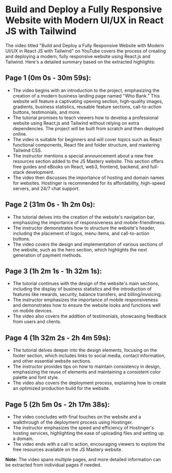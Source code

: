 # Build and Deploy a Fully Responsive Website with Modern UI/UX in React JS with Tailwind

The video titled "Build and Deploy a Fully Responsive Website with Modern UI/UX in React JS with Tailwind" on YouTube covers the process of creating and deploying a modern, fully responsive website using React.js and Tailwind. Here's a detailed summary based on the extracted highlights:

## Page 1 (0m 0s - 30m 59s):
- The video begins with an introduction to the project, emphasizing the creation of a modern business landing page named "Who Bank." This website will feature a captivating opening section, high-quality images, gradients, business statistics, reusable feature sections, call-to-action buttons, testimonials, and more.
- The tutorial promises to teach viewers how to develop a professional website using React.js and Tailwind without relying on extra dependencies. The project will be built from scratch and then deployed online.
- The video is suitable for beginners and will cover topics such as React functional components, React file and folder structure, and mastering Tailwind CSS.
- The instructor mentions a special announcement about a new free resources section added to the JS Mastery website. This section offers free guides and eBooks on React, web3, frontend, backend, and full-stack development.
- The video then discusses the importance of hosting and domain names for websites. Hostinger is recommended for its affordability, high-speed servers, and 24/7 chat support.

## Page 2 (31m 0s - 1h 2m 0s):
- The tutorial delves into the creation of the website's navigation bar, emphasizing the importance of responsiveness and mobile-friendliness.
- The instructor demonstrates how to structure the website's header, including the placement of logos, menu items, and call-to-action buttons.
- The video covers the design and implementation of various sections of the website, such as the hero section, which highlights the next generation of payment methods.

## Page 3 (1h 2m 1s - 1h 32m 1s):
- The tutorial continues with the design of the website's main sections, including the display of business statistics and the introduction of features like rewards, security, balance transfers, and billing/invoicing.
- The instructor emphasizes the importance of mobile responsiveness and demonstrates how to ensure the website looks and functions well on mobile devices.
- The video also covers the addition of testimonials, showcasing feedback from users and clients.

## Page 4 (1h 32m 2s - 2h 4m 59s):
- The tutorial delves deeper into the design elements, focusing on the footer section, which includes links to social media, contact information, and other essential website sections.
- The instructor provides tips on how to maintain consistency in design, emphasizing the reuse of elements and maintaining a consistent color palette and font style.
- The video also covers the deployment process, explaining how to create an optimized production build for the website.

## Page 5 (2h 5m 0s - 2h 17m 38s):
- The video concludes with final touches on the website and a walkthrough of the deployment process using Hostinger.
- The instructor emphasizes the speed and efficiency of Hostinger's hosting services, highlighting the ease of uploading files and setting up a domain.
- The video ends with a call to action, encouraging viewers to explore the free resources available on the JS Mastery website.

**Note:** The video spans multiple pages, and more detailed information can be extracted from individual pages if needed.
